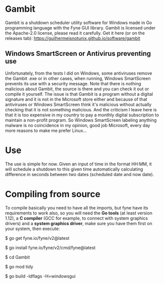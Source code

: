 # Gambit

Gambit is a shutdown scheduler utility software for Windows made in Go programming language with the Fyne GUI library. Gambit is licensed under the Apache-2.0 license, please read it carefully.
Get it here (or on the releases tab): https://guilhermeisnotunix.github.io/software/gambit

## Windows SmartScreen or Antivirus preventing use

Unfortunately, from the tests I did on Windows, some antiviruses remove the Gambit .exe or in other cases, when running, Windows SmartScreen prevents its use with a security message. Note that there is nothing malicious about Gambit, the source is there and you can check it out or compile it yourself. The issue is that Gambit is a program without a digital signature and it is not in the Microsoft store either and because of that antiviruses or Windows SmartScreen think it's malicious without actually checking that it is not something malicious. And the criticism I leave here is that it is too expensive in my country to pay a monthly digital subscription to maintain a non-profit program. So Windows SmartScreen labeling anything malware is no coincidence in my opinion, good job Microsoft, every day more reasons to make me prefer Linux...

# Use

The use is simple for now. Given an input of time in the format HH:MM, it will schedule a shutdown to this given time automatically calculating difference in seconds between two dates (scheduled date and now date).

# Compiling from source

To compile basically you need to have all the imports, but fyne have its requirements to work also, so you will need the **Go tools** (at least version 1.12), a **C compiler** (GCC for example, to connect with system graphics drivers) and a **system graphics driver**, make sure you have them first on your system, then execute:

$ go get fyne.io/fyne/v2@latest

$ go install fyne.io/fyne/v2/cmd/fyne@latest

$ cd Gambit

$ go mod tidy

$ go build -ldflags -H=windowsgui
